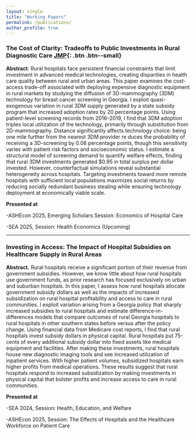 ```yaml
---
layout: single
title: "Working Papers"
permalink: /publications/
author_profile: true
---
```


### The Cost of Clarity: Tradeoffs to Public Investments in Rural Diagnostic Care [**JMP**](/files/JMP_Curtis.pdf){: .btn .btn--small} 
 
 **Abstract**: Rural hospitals face persistent financial constraints that limit investment in advanced medical technologies, creating disparities in health care quality between rural and urban areas. This paper examines the cost-access trade-off associated with deploying expensive diagnostic equipment in rural markets by studying the diffusion of 3D-mammography (3DM) technology for breast cancer screening in Georgia. I exploit quasi-exogenous variation in rural 3DM supply generated by a state subsidy program that increased adoption rates by 20 percentage points. Using patient-level screening records from 2016–2019, I find that 3DM adoption triples local utilization of the technology, primarily through substitution from 2D-mammography. Distance significantly affects technology choice: being one mile further from the nearest 3DM provider re duces the probability of receiving a 3D-screening by 0.08 percentage points, though this sensitivity varies with patient risk factors and socioeconomic status. I estimate a structural model of screening demand to quantify welfare effects, finding that rural 3DM investments generated $0.95 in total surplus per dollar invested. However, counterfactual simulations reveal substantial heterogeneity across hospitals. Targeting investments toward more remote hospitals with sufficient local populations maximizes social returns by reducing socially redundant business stealing while ensuring technology deployment at economically viable scale.
  
**Presented at** 

  -ASHEcon 2025, Emerging Scholars Session: Economics of Hospital Care 
  
  -SEA 2025, Session: Health Economics (Upcoming) 

<!-- Add links when ready -->
<!-- [PDF](/files/tech_adoption_3dm_curtis.pdf){: .btn .btn--small} [Slides](/files/tech_adoption_slides.pdf){: .btn .btn--small} -->

---

### Investing in Access: The Impact of Hospital Subsidies on Healthcare Supply in Rural Areas 
**Abstract.** Rural hospitals receive a significant portion of their revenue from government subsidies. However, we know little about how rural hospitals use government funds, as prior research has focused exclusively on urban and suburban hospitals. In this paper, I assess how rural hospitals allocate government subsidy dollars as well as the impacts of increased subsidization on rural hospital profitability and access to care in rural communities. I exploit variation arising from a Georgia policy that sharply increased subsidies to rural hospitals and estimate difference-in-differences models that compare outcomes of rural Georgia hospitals to rural hospitals in other southern states before versus after the policy change. Using financial data from Medicare cost reports, I find that rural hospitals invest subsidy dollars in physical capital. Rural hospitals put 75-cents of every additional subsidy dollar into fixed assets like medical equipment and facilities. After making these investments, rural hospitals house new diagnostic imaging tools and see increased utilization of inpatient services. With higher patient volumes, subsidized hospitals earn higher profits from medical operations. These results suggest that rural hospitals respond to increased subsidization by making investments in physical capital that bolster profits and increase access to care in rural communities. 

**Presented at**

  -SEA 2024, Session: Health, Education, and Welfare 
  
  -ASHEcon 2025, Session: The Effects of Hospitals and the Healthcare Workforce on Patient Care

<!-- [PDF](/files/rural_imaging_targeting_curtis.pdf){: .btn .btn--small} -->
